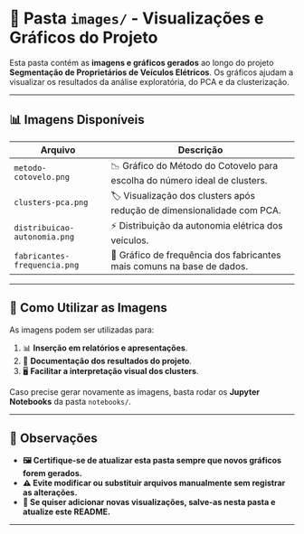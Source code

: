 # 📸 Pasta `images/` - Visualizações e Gráficos do Projeto

Esta pasta contém as **imagens e gráficos gerados** ao longo do projeto **Segmentação de Proprietários de Veículos Elétricos**. Os gráficos ajudam a visualizar os resultados da análise exploratória, do PCA e da clusterização.

---

## 📊 **Imagens Disponíveis**
| Arquivo                    | Descrição |
|----------------------------|--------------------------------------------------------------------------------------|
| `metodo-cotovelo.png`      | 📉 Gráfico do Método do Cotovelo para escolha do número ideal de clusters. |
| `clusters-pca.png`         | 🏷️ Visualização dos clusters após redução de dimensionalidade com PCA. |
| `distribuicao-autonomia.png` | ⚡ Distribuição da autonomia elétrica dos veículos. |
| `fabricantes-frequencia.png` | 🚗 Gráfico de frequência dos fabricantes mais comuns na base de dados. |

---

## 🚀 **Como Utilizar as Imagens**
As imagens podem ser utilizadas para:
1. 📊 **Inserção em relatórios e apresentações**.
2. 📝 **Documentação dos resultados do projeto**.
3. 🖥️ **Facilitar a interpretação visual dos clusters**.

Caso precise gerar novamente as imagens, basta rodar os **Jupyter Notebooks** da pasta `notebooks/`.

---

## 📌 **Observações**
- **🖼️ Certifique-se de atualizar esta pasta sempre que novos gráficos forem gerados.**
- **⚠️ Evite modificar ou substituir arquivos manualmente sem registrar as alterações.**
- **🎯 Se quiser adicionar novas visualizações, salve-as nesta pasta e atualize este README.**

---

